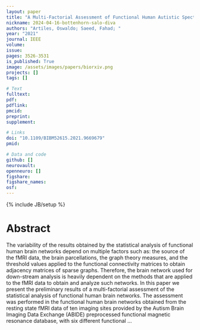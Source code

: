 ```yaml
---
layout: paper
title: "A Multi-Factorial Assessment of Functional Human Autistic Spectrum Brain Network Analysis"
nickname: 2024-04-16-bottenhorn-salo-diva
authors: "Artiles, Oswaldo; Saeed, Fahad; "
year: "2021"
journal: IEEE
volume: 
issue:
pages: 3526-3531
is_published: True
image: /assets/images/papers/biorxiv.png
projects: []
tags: []

# Text
fulltext:
pdf:
pdflink:
pmcid:
preprint: 
supplement:

# Links
doi: "10.1109/BIBM52615.2021.9669679"
pmid:

# Data and code
github: []
neurovault:
openneuro: []
figshare:
figshare_names:
osf:
---
```

{% include JB/setup %}

# Abstract

The variability of the results obtained by the statistical analysis of functional human brain networks depend on multiple factors such as: the source of the fMRI data, the brain parcellations, the graph theory measures, and the threshold values applied to the functional connectivity matrices to obtain adjacency matrices of sparse graphs. Therefore, the brain network used for down-stream analysis is heavily dependent on the methods that are applied to the fMRI data to obtain and analyze such networks. In this paper we present the preliminary results of a multi-factorial assessment of the statistical analysis of functional human brain networks. The assessment was performed in the functional human brain networks obtained from the resting state fMRI data of ten imaging sites provided by the Autism Brain Imaging Data Exchange (ABIDE) preprocessed functional magnetic resonance database, with six different functional …
